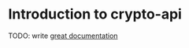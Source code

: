 # Introduction to crypto-api

TODO: write [great documentation](http://jacobian.org/writing/great-documentation/what-to-write/)
